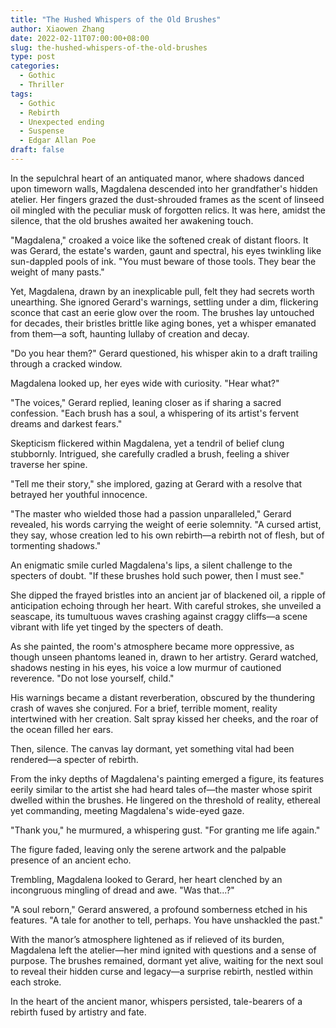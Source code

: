 ```yaml
---
title: "The Hushed Whispers of the Old Brushes"
author: Xiaowen Zhang
date: 2022-02-11T07:00:00+08:00
slug: the-hushed-whispers-of-the-old-brushes
type: post
categories:
  - Gothic
  - Thriller
tags:
  - Gothic
  - Rebirth
  - Unexpected ending
  - Suspense
  - Edgar Allan Poe
draft: false
---
```


In the sepulchral heart of an antiquated manor, where shadows danced upon timeworn walls, Magdalena descended into her grandfather's hidden atelier. Her fingers grazed the dust-shrouded frames as the scent of linseed oil mingled with the peculiar musk of forgotten relics. It was here, amidst the silence, that the old brushes awaited her awakening touch.

"Magdalena," croaked a voice like the softened creak of distant floors. It was Gerard, the estate's warden, gaunt and spectral, his eyes twinkling like sun-dappled pools of ink. "You must beware of those tools. They bear the weight of many pasts."

Yet, Magdalena, drawn by an inexplicable pull, felt they had secrets worth unearthing. She ignored Gerard's warnings, settling under a dim, flickering sconce that cast an eerie glow over the room. The brushes lay untouched for decades, their bristles brittle like aging bones, yet a whisper emanated from them—a soft, haunting lullaby of creation and decay.

"Do you hear them?" Gerard questioned, his whisper akin to a draft trailing through a cracked window.

Magdalena looked up, her eyes wide with curiosity. "Hear what?"

"The voices," Gerard replied, leaning closer as if sharing a sacred confession. "Each brush has a soul, a whispering of its artist's fervent dreams and darkest fears."

Skepticism flickered within Magdalena, yet a tendril of belief clung stubbornly. Intrigued, she carefully cradled a brush, feeling a shiver traverse her spine. 

"Tell me their story," she implored, gazing at Gerard with a resolve that betrayed her youthful innocence.

"The master who wielded those had a passion unparalleled," Gerard revealed, his words carrying the weight of eerie solemnity. "A cursed artist, they say, whose creation led to his own rebirth—a rebirth not of flesh, but of tormenting shadows."

An enigmatic smile curled Magdalena's lips, a silent challenge to the specters of doubt. "If these brushes hold such power, then I must see."

She dipped the frayed bristles into an ancient jar of blackened oil, a ripple of anticipation echoing through her heart. With careful strokes, she unveiled a seascape, its tumultuous waves crashing against craggy cliffs—a scene vibrant with life yet tinged by the specters of death.

As she painted, the room's atmosphere became more oppressive, as though unseen phantoms leaned in, drawn to her artistry. Gerard watched, shadows nesting in his eyes, his voice a low murmur of cautioned reverence. "Do not lose yourself, child."

His warnings became a distant reverberation, obscured by the thundering crash of waves she conjured. For a brief, terrible moment, reality intertwined with her creation. Salt spray kissed her cheeks, and the roar of the ocean filled her ears.

Then, silence. The canvas lay dormant, yet something vital had been rendered—a specter of rebirth.

From the inky depths of Magdalena's painting emerged a figure, its features eerily similar to the artist she had heard tales of—the master whose spirit dwelled within the brushes. He lingered on the threshold of reality, ethereal yet commanding, meeting Magdalena's wide-eyed gaze.

"Thank you," he murmured, a whispering gust. "For granting me life again."

The figure faded, leaving only the serene artwork and the palpable presence of an ancient echo.

Trembling, Magdalena looked to Gerard, her heart clenched by an incongruous mingling of dread and awe. "Was that...?"

"A soul reborn," Gerard answered, a profound somberness etched in his features. "A tale for another to tell, perhaps. You have unshackled the past."

With the manor’s atmosphere lightened as if relieved of its burden, Magdalena left the atelier—her mind ignited with questions and a sense of purpose. The brushes remained, dormant yet alive, waiting for the next soul to reveal their hidden curse and legacy—a surprise rebirth, nestled within each stroke.

In the heart of the ancient manor, whispers persisted, tale-bearers of a rebirth fused by artistry and fate.